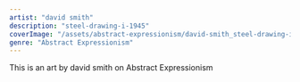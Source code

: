 ```yaml
---
artist: "david smith"
description: "steel-drawing-i-1945"
coverImage: "/assets/abstract-expressionism/david-smith_steel-drawing-i-1945.jpg"
genre: "Abstract Expressionism"
---
```

This is an art by david smith on Abstract Expressionism

